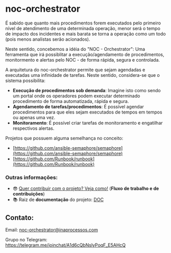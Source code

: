 # noc-orchestrator

É sabido que quanto mais procedimentos forem executados pelo primeiro nível de atendimento de uma determinada operação, menor será o tempo de impacto dos incidentes e mais barata se torna a operação como um todo (pois menos analistas serão acionados).

Neste sentido, concebemos a idéia do "NOC - Orchestrator": Uma ferramenta que irá possiblitar  a execução/agendamento de procedimentos, monitormento e alertas pelo NOC - de forma rápida, segura e controlada. 

A arquitetura do noc-orchestrator permite que sejam agendadas e executadas uma infinidade de tarefas. Neste sentido, considera-se que o sistema possibilita:
* **Execução de procedimentos sob demanda**: Imagine isto como sendo um portal onde os operadores podem executar determinado procedimento de forma automatizada, rápida e segura.
* **Agendamento de tarefas/procedimentos**: É possível agendar procedimentos para que eles sejam executados de tempos em tempos ou apenas uma vez.
* **Monitoramento**: É possível criar tarefas de monitoramento e engatilhar respectivos alertas.


Projetos que possuem alguma semelhança no conceito: 
* [https://github.com/ansible-semaphore/semaphore](https://github.com/ansible-semaphore/semaphore)
* [https://github.com/Runbook/runbook](https://github.com/Runbook/runbook)


### Outras informações:
*  :sunglasses: [Quer contribuir com o projeto? Veja como!](https://github.com/INAP-LABS/noc-orchestrator/wiki/Fluxo-de-trabalho-e-de-melhorias...) (**Fluxo de trabalho e de contribuições**)
* :books: Raiz de **documentação** do projeto: [DOC](https://github.com/INAP-LABS/noc-orchestrator/tree/master/doc)

## Contato:

Email: noc-orchestrator@inaprocessos.com 

Grupo no Telegram: https://telegram.me/joinchat/A1d6cQbNslyPoqF_E5AHcQ

